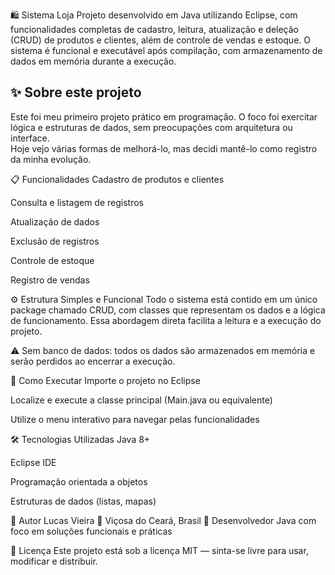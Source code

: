 🛍️ Sistema Loja
Projeto desenvolvido em Java utilizando Eclipse, com funcionalidades completas de cadastro, leitura, atualização e deleção (CRUD) de produtos e clientes, além de controle de vendas e estoque. O sistema é funcional e executável após compilação, com armazenamento de dados em memória durante a execução.

## ✨ Sobre este projeto
Este foi meu primeiro projeto prático em programação. O foco foi exercitar lógica e estruturas de dados, sem preocupações com arquitetura ou interface.  
Hoje vejo várias formas de melhorá-lo, mas decidi mantê-lo como registro da minha evolução.

📋 Funcionalidades
Cadastro de produtos e clientes

Consulta e listagem de registros

Atualização de dados

Exclusão de registros

Controle de estoque

Registro de vendas

⚙️ Estrutura Simples e Funcional
Todo o sistema está contido em um único package chamado CRUD, com classes que representam os dados e a lógica de funcionamento. Essa abordagem direta facilita a leitura e a execução do projeto.

⚠️ Sem banco de dados: todos os dados são armazenados em memória e serão perdidos ao encerrar a execução.

🚀 Como Executar
Importe o projeto no Eclipse

Localize e execute a classe principal (Main.java ou equivalente)

Utilize o menu interativo para navegar pelas funcionalidades

🛠️ Tecnologias Utilizadas
Java 8+

Eclipse IDE

Programação orientada a objetos

Estruturas de dados (listas, mapas)

🙋 Autor
Lucas Vieira 📍 Viçosa do Ceará, Brasil 💼 Desenvolvedor Java com foco em soluções funcionais e práticas

📄 Licença
Este projeto está sob a licença MIT — sinta-se livre para usar, modificar e distribuir.
